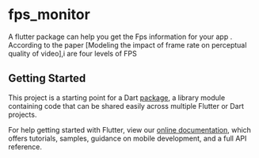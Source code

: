 # fps_monitor

A flutter package can help you get the Fps information for your app . 
According to the paper [Modeling the impact of frame rate on perceptual quality of video],i are four levels of FPS


## Getting Started

This project is a starting point for a Dart
[package](https://flutter.dev/developing-packages/),
a library module containing code that can be shared easily across
multiple Flutter or Dart projects.

For help getting started with Flutter, view our 
[online documentation](https://flutter.dev/docs), which offers tutorials, 
samples, guidance on mobile development, and a full API reference.
